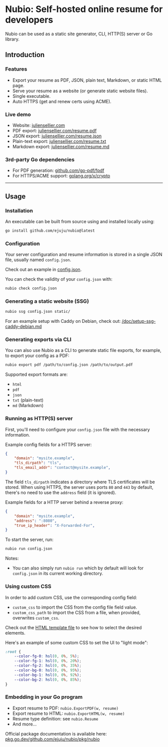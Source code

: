 # Nubio: Self-hosted online resume for developers

Nubio can be used as a static site generator, CLI, HTTP(S) server or Go library.

## Introduction

### Features

- Export your resume as PDF, JSON, plain text, Markdown, or static HTML page.
- Serve your resume as a website (or generate static website files).
- Single executable.
- Auto HTTPS (get and renew certs using ACME).

### Live demo

- Website: [juliensellier.com](https://juliensellier.com/)
- PDF export: [juliensellier.com/resume.pdf](https://juliensellier.com/resume.pdf)
- JSON export: [juliensellier.com/resume.json](https://juliensellier.com/resume.json)
- Plain-text export: [juliensellier.com/resume.txt](https://juliensellier.com/resume.json)
- Markdown export: [juliensellier.com/resume.md](https://juliensellier.com/resume.json)

### 3rd-party Go dependencies

- For PDF generation: [github.com/go-pdf/fpdf](https://github.com/go-pdf/fpdf)
- For HTTPS/ACME support: [golang.org/x/crypto](https://golang.org/x/crypto)

---

## Usage

### Installation

An executable can be built from source using
and installed locally using:
```bash
go install github.com/ejuju/nubio@latest
```

### Configuration

Your server configuration and resume information is stored in a single JSON file,
usually named `config.json`.

Check out an example in [config.json](/config.json).

You can check the validity of your `config.json` with:

```bash
nubio check config.json
```

### Generating a static website (SSG)

```bash
nubio ssg config.json static/
```

For an example setup with Caddy on Debian, check out:
[/doc/setup-ssg-caddy-debian.md](/doc/setup-ssg-caddy-debian.md)

### Generating exports via CLI

You can also use Nubio as a CLI to generate static file exports,
for example, to export your config as a PDF:

```bash
nubio export pdf /path/to/config.json /path/to/output.pdf
```

Supported export formats are:
- `html`
- `pdf`
- `json`
- `txt` (plain-text)
- `md` (Markdown)

### Running as HTTP(S) server

First, you'll need to configure your `config.json` file with the necessary information.

Example config fields for a HTTPS server:
```json
{
    "domain": "mysite.example",
    "tls_dirpath": "tls",
    "tls_email_addr": "contact@mysite.example",
}
```

The field `tls_dirpath` indicates a directory where TLS certificates will be stored.
When using HTTPS, the server uses ports `80` and `443` by default,
there's no need to use the `address` field (it is ignored).

Example fields for a HTTP server behind a reverse proxy:
```json
{
    "domain": "mysite.example",
    "address": ":8080",
    "true_ip_header": "X-Forwarded-For",
}
```

To start the server, run:
```bash
nubio run config.json
```

Notes:
- You can also simply run `nubio run` which by default will look
  for `config.json` in its current working directory.

### Using custom CSS

In order to add custom CSS, use the corresponding config field:
- `custom_css` to import the CSS from the config file field value.
- `custom_css_path` to import the CSS from a file, when provided, overwrites `custom_css`.

Check out the [HTML template file](/pkg/nubio/resume.html.gotmpl) to see how to select
the desired elements.

Here's an example of some custom CSS to set the UI to "light mode":
```css
:root {
    --color-fg-0: hsl(0, 0%, 5%);
    --color-fg-1: hsl(0, 0%, 20%);
    --color-fg-2: hsl(0, 0%, 35%);
    --color-bg-0: hsl(0, 0%, 95%);
    --color-bg-1: hsl(0, 0%, 92%);
    --color-bg-2: hsl(0, 0%, 85%);
}
```

### Embedding in your Go program

- Export resume to PDF: `nubio.ExportPDF(w, resume)`
- Export resume to HTML: `nubio.ExportHTML(w, resume)`
- Resume type definition: see `nubio.Resume`
- And more...

Official package documentation is available here:
[pkg.go.dev/github.com/ejuju/nubio/pkg/nubio](https://pkg.go.dev/github.com/ejuju/nubio/pkg/nubio)
